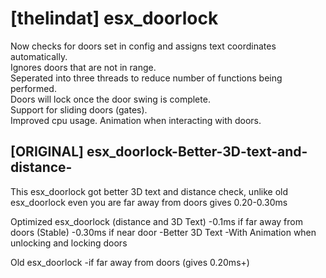 # [thelindat] esx_doorlock

Now checks for doors set in config and assigns text coordinates automatically.  
Ignores doors that are not in range.  
Seperated into three threads to reduce number of functions being performed.   
Doors will lock once the door swing is complete.  
Support for sliding doors (gates).  
Improved cpu usage.
Animation when interacting with doors.  





## [ORIGINAL] esx_doorlock-Better-3D-text-and-distance-

This esx_doorlock got better 3D text and distance check, unlike old esx_doorlock even you are far away from doors gives 0.20-0.30ms

Optimized esx_doorlock (distance and 3D Text)
-0.1ms if far away from doors (Stable)
-0.30ms if near door
-Better 3D Text
-With Animation when unlocking and locking doors

Old esx_doorlock
-if far away from doors (gives 0.20ms+)
